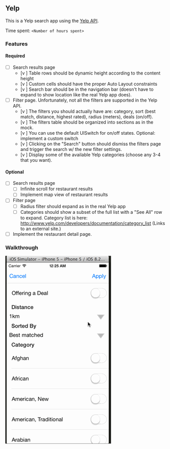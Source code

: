 ## Yelp

This is a Yelp search app using the [Yelp API](http://developer.rottentomatoes.com/docs/read/JSON).

Time spent: `<Number of hours spent>`

### Features

#### Required

- [ ] Search results page
   - [v ] Table rows should be dynamic height according to the content height
   - [v ] Custom cells should have the proper Auto Layout constraints
   - [v ] Search bar should be in the navigation bar (doesn't have to expand to show location like the real Yelp app does).
- [ ] Filter page. Unfortunately, not all the filters are supported in the Yelp API.
   - [v ] The filters you should actually have are: category, sort (best match, distance, highest rated), radius (meters), deals (on/off).
   - [v ] The filters table should be organized into sections as in the mock.
   - [v ] You can use the default UISwitch for on/off states. Optional: implement a custom switch
   - [v ] Clicking on the "Search" button should dismiss the filters page and trigger the search w/ the new filter settings.
   - [v ] Display some of the available Yelp categories (choose any 3-4 that you want).

#### Optional

- [ ] Search results page
   - [ ] Infinite scroll for restaurant results
   - [ ] Implement map view of restaurant results
- [ ] Filter page
   - [ ] Radius filter should expand as in the real Yelp app
   - [ ] Categories should show a subset of the full list with a "See All" row to expand. Category list is here: http://www.yelp.com/developers/documentation/category_list (Links to an external site.)
- [ ] Implement the restaurant detail page.

### Walkthrough

![Video Walkthrough](https://github.com/gdhuang/yelp/blob/master/yelp.gif)